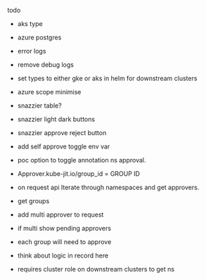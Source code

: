todo

- aks type
- azure postgres
- error logs
- remove debug logs
- set types to either gke or aks in helm for downstream clusters
- azure scope minimise
- snazzier table?
- snazzier light dark buttons
- snazzier approve reject button 
- add self approve toggle env var

- poc option to toggle annotation ns approval.
- Approver.kube-jit.io/group_id = GROUP ID
- on request api Iterate through namespaces and get approvers.
- get groups
- add multi approver to request
- if multi show pending approvers
- each group will need to approve
- think about logic in record here
- requires cluster role on downstream clusters to get ns
